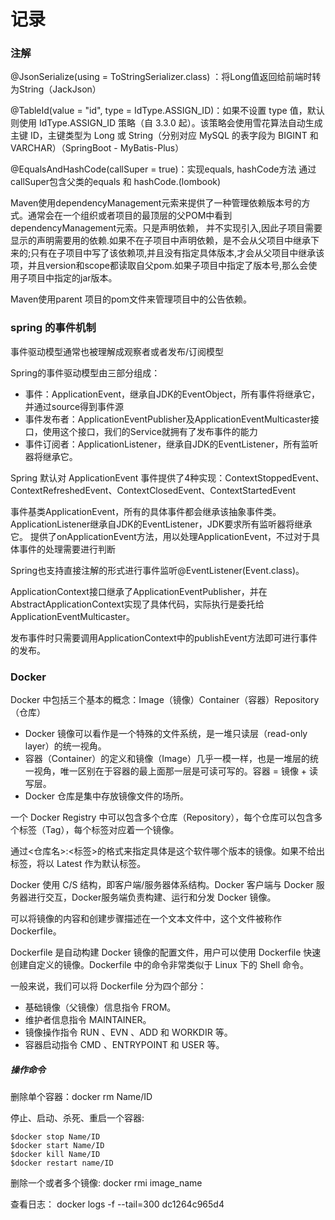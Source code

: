 # 记录

### 注解

@JsonSerialize(using = ToStringSerializer.class) ：将Long值返回给前端时转为String（JackJson）

@TableId(value = "id", type = IdType.ASSIGN_ID)：如果不设置 type 值，默认则使用 IdType.ASSIGN_ID 策略（自 3.3.0 起）。该策略会使用雪花算法自动生成主键 ID，主键类型为 Long 或 String（分别对应 MySQL 的表字段为 BIGINT 和 VARCHAR）（SpringBoot - MyBatis-Plus）

@EqualsAndHashCode(callSuper = true)：实现equals, hashCode方法 通过callSuper包含父类的equals 和 hashCode.(lombook)

Maven使用dependencyManagement元索来提供了一种管理依赖版本号的方式。通常会在一个组织或者项目的最顶层的父POM中看到dependencyManagement元索。只是声明依赖， 并不实现引入,因此子项目需要显示的声明需要用的依赖.如果不在子项目中声明依赖，是不会从父项目中继承下来的;只有在子项目中写了该依赖项,并且没有指定具体版本,才会从父项目中继承该项，并且version和scope都读取自父pom.如果子项目中指定了版本号,那么会使用子项目中指定的jar版本。

Maven使用parent 项目的pom文件来管理项目中的公告依赖。




### spring 的事件机制

事件驱动模型通常也被理解成观察者或者发布/订阅模型

Spring的事件驱动模型由三部分组成：

 - 事件：ApplicationEvent，继承自JDK的EventObject，所有事件将继承它，并通过source得到事件源
 - 事件发布者：ApplicationEventPublisher及ApplicationEventMulticaster接口，使用这个接口，我们的Service就拥有了发布事件的能力
 - 事件订阅者：ApplicationListener，继承自JDK的EventListener，所有监听器将继承它。


Spring 默认对 ApplicationEvent 事件提供了4种实现：ContextStoppedEvent、ContextRefreshedEvent、ContextClosedEvent、ContextStartedEvent

事件基类ApplicationEvent，所有的具体事件都会继承该抽象事件类。ApplicationListener继承自JDK的EventListener，JDK要求所有监听器将继承它。  提供了onApplicationEvent方法，用以处理ApplicationEvent，不过对于具体事件的处理需要进行判断

 Spring也支持直接注解的形式进行事件监听@EventListener(Event.class)。

ApplicationContext接口继承了ApplicationEventPublisher，并在AbstractApplicationContext实现了具体代码，实际执行是委托给ApplicationEventMulticaster。

发布事件时只需要调用ApplicationContext中的publishEvent方法即可进行事件的发布。

 


### Docker

Docker 中包括三个基本的概念：Image（镜像）Container（容器）Repository（仓库）

  - Docker 镜像可以看作是一个特殊的文件系统，是一堆只读层（read-only layer）的统一视角。
  - 容器（Container）的定义和镜像（Image）几乎一模一样，也是一堆层的统一视角，唯一区别在于容器的最上面那一层是可读可写的。容器 = 镜像 + 读写层。
  - Docker 仓库是集中存放镜像文件的场所。

一个 Docker Registry 中可以包含多个仓库（Repository），每个仓库可以包含多个标签（Tag），每个标签对应着一个镜像。

通过<仓库名>:<标签>的格式来指定具体是这个软件哪个版本的镜像。如果不给出标签，将以 Latest 作为默认标签。

Docker 使用 C/S 结构，即客户端/服务器体系结构。Docker 客户端与 Docker 服务器进行交互，Docker服务端负责构建、运行和分发 Docker 镜像。


可以将镜像的内容和创建步骤描述在一个文本文件中，这个文件被称作 Dockerfile。

Dockerfile 是自动构建 Docker 镜像的配置文件，用户可以使用 Dockerfile 快速创建自定义的镜像。Dockerfile 中的命令非常类似于 Linux 下的 Shell 命令。

一般来说，我们可以将 Dockerfile 分为四个部分：

  - 基础镜像（父镜像）信息指令 FROM。
  - 维护者信息指令 MAINTAINER。
  - 镜像操作指令 RUN 、EVN 、ADD 和 WORKDIR 等。
  - 容器启动指令 CMD 、ENTRYPOINT 和 USER 等。


##### 操作命令

删除单个容器：docker rm Name/ID 

停止、启动、杀死、重启一个容器:

    $docker stop Name/ID  
    $docker start Name/ID  
    $docker kill Name/ID  
    $docker restart name/ID


删除一个或者多个镜像: docker rmi image_name  


查看日志：  docker logs -f --tail=300 dc1264c965d4
